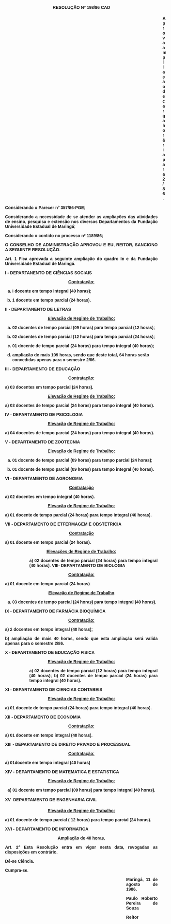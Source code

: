 <BODY>

<B><FONT FACE="Arial"><P ALIGN="CENTER">RESOLU&Ccedil;&Atilde;O Nº 198/86 CAD</P>
<P ALIGN="CENTER"></P><DIR>
<DIR>
<DIR>
<DIR>
<DIR>
<DIR>
<DIR>
<DIR>
<DIR>
<DIR>
<DIR>
<DIR>
<DIR>

<P ALIGN="JUSTIFY">Aprova amplia&ccedil;&atilde;o de carga hor&aacute;ria para 2/86.</P>
</B><P ALIGN="JUSTIFY"></P></DIR>
</DIR>
</DIR>
</DIR>
</DIR>
</DIR>
</DIR>
</DIR>
</DIR>
</DIR>
</DIR>
</DIR>
</DIR>

<P ALIGN="JUSTIFY">Considerando o Parecer n° 357/86-PGE;</P>
<P ALIGN="JUSTIFY">Considerando a necessidade de se atender as amplia&ccedil;&otilde;es das atividades de ensino, pesquisa e extens&atilde;o nos diversos Departamentos da Funda&ccedil;&atilde;o Universidade Estadual de Maring&aacute;;</P>
<P ALIGN="JUSTIFY">Considerando o contido no processo nº 1189/86;</P>
<P ALIGN="JUSTIFY"></P>
<B><P ALIGN="JUSTIFY">O CONSELHO DE ADMINISTRA&Ccedil;&Atilde;O APROVOU E EU, REITOR, SANCIONO A SEGUINTE RESOLU&Ccedil;&Atilde;O:</P>
</B><P ALIGN="JUSTIFY"></P>
<P ALIGN="JUSTIFY">Art. 1 Fica aprovada a seguinte amplia&ccedil;&atilde;o do quadro In e da Funda&ccedil;&atilde;o Universidade Estadual de Maring&aacute;.</P>
<P ALIGN="JUSTIFY"></P>
<B><P ALIGN="JUSTIFY">I - DEPARTANENTO DE CI&Ecirc;NCIAS SOCIAIS </P>
</B><U><P ALIGN="CENTER">Contrata&ccedil;&atilde;o:</P>
</U><P ALIGN="JUSTIFY"></P>
<OL TYPE="a">

<P ALIGN="JUSTIFY"><LI>I docente em tempo integral (40 horas); </LI></P>
<P ALIGN="JUSTIFY"><LI>1 docente em tempo parcial (24 horas).</LI></P></OL>

<P ALIGN="JUSTIFY"></P>
<B><P ALIGN="JUSTIFY">II - DEPARTANENTO DE LETRAS</P>
</B><U><P ALIGN="CENTER">Eleva&ccedil;&atilde;o de Regime de Trabalho:</P>
</U><P ALIGN="JUSTIFY"></P>
<OL TYPE="a">

<P ALIGN="JUSTIFY"><LI>02 docentes de tempo parcial (09 horas) para tempo parcial (12 horas); </LI></P>
<P ALIGN="JUSTIFY"><LI>02 docentes de tempo parcial (12 horas) para tempo parcial (24 horas);</LI></P>
<P ALIGN="JUSTIFY"><LI>01 docente de tempo parcial (24 horas) para tempo integral (40 horas);</LI></P>
<P ALIGN="JUSTIFY"><LI>amplia&ccedil;&atilde;o de mais 109 horas, sendo que deste total, 64 horas ser&atilde;o concedidas apenas para o semestre 2/86.</LI></P></OL>

<P ALIGN="JUSTIFY"></P>
<B><P ALIGN="JUSTIFY">III - DEPARTAMENTO DE EDUCA&Ccedil;&Acirc;O</P>
</B><U><P ALIGN="CENTER">Contrata&ccedil;&atilde;o:</P>
</U><P ALIGN="JUSTIFY"> &#9;a) 03 docentes em tempo parcial (24 horas).</P>
<U><P ALIGN="CENTER">Eleva&ccedil;&atilde;o de Regime</U> <U>de Trabalho:</P>
</U><P ALIGN="JUSTIFY">a) 03 docentes de tempo parcial (24 horas) para tempo integral (40 horas).</P>
<P ALIGN="JUSTIFY"></P>
<B><P ALIGN="JUSTIFY">IV - DEPARTAMENTO DE PSICOLOGIA </P>
</B><U><P ALIGN="CENTER">Eleva&ccedil;&atilde;o</U> <U>de Regime de Trabalho:</P>
</U><P ALIGN="JUSTIFY">a) 04 docentes de tempo parcial (24 horas) para tempo integral (40 horas).</P>
<P ALIGN="JUSTIFY"></P>
<B><P>V - DEPARTAMENTO DE ZOOTECNIA</P>
</B><U><P ALIGN="CENTER">Eleva&ccedil;&atilde;o de Regime de Trabalho:</P>
<OL TYPE="a">

</U><P ALIGN="JUSTIFY"><LI>01 docente de tempo parcial (09 horas) para tempo parcial (24 horas); </LI></P>
<P ALIGN="JUSTIFY"><LI>01 docente de tempo parcial (09 horas) para tempo integral (40 horas).</LI></P></OL>

<P ALIGN="JUSTIFY"></P>
<B><P ALIGN="JUSTIFY">VI - DEPARTAMENTO DE AGRONOMIA </P>
</B><U><P ALIGN="CENTER">Contrata&ccedil;&atilde;o</P>
</U><P ALIGN="JUSTIFY">a) 02 docentes em tempo integral (40 horas).</P>
<U><P ALIGN="CENTER">Eleva&ccedil;&atilde;o</U> <U>de Regime de Trabalho:</P>
</U><P ALIGN="JUSTIFY">a) 01  docente de tempo parcial (24 horas) para tempo integral (40 horas).</P>
<P ALIGN="JUSTIFY"></P>
<B><P ALIGN="JUSTIFY">VII - DEPARTAMENTO DE ETFERMAGEM E OBSTETRICIA </P>
</B><U><P ALIGN="CENTER">Contrata&ccedil;&atilde;o</P>
</U><P ALIGN="JUSTIFY">a) 01 docente em tempo parcial (24 horas).</P>
<U><P ALIGN="CENTER">Eleva&ccedil;&otilde;es de Regime de Trabalho:</P><DIR>
<DIR>

</U><P ALIGN="JUSTIFY">a) 02 docentes de tempo parcial (24 horas) para tempo integral (40 horas). <B>VIII- DEPARTAMENTO DE BIOLOGIA</P></DIR>
</DIR>

</B><U><P ALIGN="CENTER">Contrata&ccedil;&atilde;o:</P>
</U><P ALIGN="JUSTIFY">a) 01 docente em tempo parcial (24 horas)</P>
<U><P ALIGN="CENTER">Eleva&ccedil;&atilde;o de Regime de Trabalho</P>
<OL TYPE="a">

</U><P ALIGN="JUSTIFY"><LI>03 docentes de tempo parcial (24 horas) para tempo integral (40 horas). </LI></P></OL>

<B><P ALIGN="JUSTIFY">IX - DEPARTAMENTO DE FARM&Aacute;CIA BIOQU&Iacute;MICA</P>
</B><U><P ALIGN="CENTER">Contrata&ccedil;&atilde;o:</P>
</U><P ALIGN="JUSTIFY">a) 2 docentes em tempo integral (40 horas);</P>
<P ALIGN="JUSTIFY">b) amplia&ccedil;&atilde;o de mais 40 horas, sendo que esta amplia&ccedil;&atilde;o ser&aacute; valida apenas para o semestre 2/86.</P>
<P ALIGN="JUSTIFY"></P>
<B><P ALIGN="JUSTIFY">X - DEPARTAMENTO DE EDUCA&Ccedil;&Atilde;O FISICA </P>
</B><U><P ALIGN="CENTER">Eleva&ccedil;&atilde;o de Regime de Trabalho:</P><DIR>
<DIR>

</U><P ALIGN="JUSTIFY">a) 02 docentes de tempo parcial (12 horas) para tempo integral (40 horas); b) 02 docentes de tempo parcial (24 horas) para tempo integral (40 horas).</P>
<P ALIGN="JUSTIFY"></P></DIR>
</DIR>

<B><P ALIGN="JUSTIFY">XI - DEPARTAMENTO DE CIENCIAS CONTABEIS </P>
</B><U><P ALIGN="CENTER">Eleva&ccedil;&atilde;o de Regime de Trabalho:</P>
</U><P ALIGN="JUSTIFY"></P>
<P ALIGN="JUSTIFY">a) 01 docente de tempo parcial (24 horas) para tempo integral (40 horas).</P>
<P ALIGN="JUSTIFY"></P>
<B><P ALIGN="JUSTIFY">XII - DEPARTAMENTO DE ECONOMIA</P>
</B><U><P ALIGN="CENTER">Contrata&ccedil;&atilde;o:</P>
</U><P ALIGN="JUSTIFY"></P>
<P ALIGN="JUSTIFY">a) 01 docente em tempo integral (40 horas).</P>
<P ALIGN="JUSTIFY"></P>
<B><P ALIGN="JUSTIFY">XIII - DEPARTAMENTO DE DIREITO PRIVADO E PROCESSUAL </P>
</B><U><P ALIGN="CENTER">Contrata&ccedil;&atilde;o:</P>
</U><P ALIGN="JUSTIFY"></P>
<P ALIGN="JUSTIFY">a) 01docente em tempo integral (40 horas)</P>
<P ALIGN="JUSTIFY"></P>
<B><P ALIGN="JUSTIFY">XIV - DEPARTAMENTO DE MATEMATICA E ESTATISTICA</P>
</B><U><P ALIGN="CENTER">Eleva&ccedil;&atilde;o de Regime de Trabalho:</P>
</U><P ALIGN="JUSTIFY"></P>
<P ALIGN="CENTER">a) 01 docente em tempo parcial (09 horas) para tempo integral (40 horas).</P>
<P ALIGN="JUSTIFY"></P>
<B><P ALIGN="JUSTIFY">XV  DEPARTAMENTO DE ENGENHARIA CIVIL </P>
</B><U><P ALIGN="CENTER">Eleva&ccedil;&atilde;o de Regime de Trabalho:</P>
</U><P ALIGN="JUSTIFY"></P>
<P ALIGN="JUSTIFY">a) 01 docente de tempo parcial ( 12 horas) para tempo parcial (24 horas).</P>
<P ALIGN="JUSTIFY"></P>
<B><P ALIGN="JUSTIFY">XVI - DEPARTAMENTO DE INFORMATICA </P>
</B><P ALIGN="CENTER">Amplia&ccedil;&atilde;o de 40 horas.</P>
<P ALIGN="JUSTIFY"></P>
<B><P ALIGN="JUSTIFY">Art. 2°</B>  Esta Resolu&ccedil;&atilde;o entra em vigor nesta data, revogadas as disposi&ccedil;&otilde;es em contr&aacute;rio.</P>
<P ALIGN="JUSTIFY">D&ecirc;-se Ci&ecirc;ncia.</P>
<P ALIGN="JUSTIFY">Cumpra-se.</P><DIR>
<DIR>
<DIR>
<DIR>
<DIR>
<DIR>
<DIR>
<DIR>
<DIR>
<DIR>

<P ALIGN="JUSTIFY">Maring&aacute;, 11 de agosto de 1986.</P>
<P ALIGN="JUSTIFY"></P>
<P ALIGN="JUSTIFY">Paulo Roberto Pereira de Souza</P>
<P ALIGN="JUSTIFY">Reitor </P>
<P ALIGN="JUSTIFY"></P></DIR>
</DIR>
</DIR>
</DIR>
</DIR>
</DIR>
</DIR>
</DIR>
</DIR>
</DIR>
</FONT></BODY>

